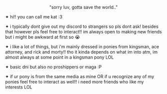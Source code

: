 
<p align="center"> "sorry luv, gotta save the world.." <p/>

✦ hi!! you can call me kat :3

✦ i typically dont give out my discord to strangers so pls dont ask! besides that however pls feel free to interact!! im always open to making new friends but i might be awkward at first so :sob:

✦ i like a lot of things, but i'm mainly dressed in ponies from kingsman, ace attorney, and rick and morty!! tho it kinda depends on what im into atm, im almost always at some point in a kingsman pony LOL

✦ basic dni but also no proshippers or maga :P

✦ if ur pony is from the same media as mine OR if u recognize any of my ponies feel free to interact as well!! i need more friends who like my interests LOL
